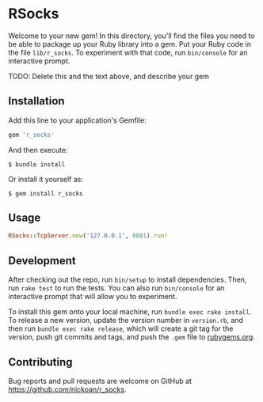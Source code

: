 # RSocks

Welcome to your new gem! In this directory, you'll find the files you need to be able to package up your Ruby library into a gem. Put your Ruby code in the file `lib/r_socks`. To experiment with that code, run `bin/console` for an interactive prompt.

TODO: Delete this and the text above, and describe your gem

## Installation

Add this line to your application's Gemfile:

```ruby
gem 'r_socks'
```

And then execute:

    $ bundle install

Or install it yourself as:

    $ gem install r_socks

## Usage

```ruby
RSocks::TcpServer.new('127.0.0.1', 8081).run!
```


## Development

After checking out the repo, run `bin/setup` to install dependencies. Then, run `rake test` to run the tests. You can also run `bin/console` for an interactive prompt that will allow you to experiment.

To install this gem onto your local machine, run `bundle exec rake install`. To release a new version, update the version number in `version.rb`, and then run `bundle exec rake release`, which will create a git tag for the version, push git commits and tags, and push the `.gem` file to [rubygems.org](https://rubygems.org).

## Contributing

Bug reports and pull requests are welcome on GitHub at https://github.com/nickoan/r_socks.

